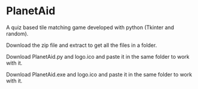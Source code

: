# PlanetAid

A quiz based tile matching game developed with python (Tkinter and random).

Download the zip file and extract to get all the files in a folder.

Download PlanetAid.py and logo.ico and paste it in the same folder to work with it.

Download PlanetAid.exe and logo.ico and paste it in the same folder to work with it.
